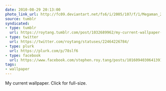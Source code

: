 ```yaml
---
date: 2010-08-29 20:13:00
photo_link_url: http://fc09.deviantart.net/fs6/i/2005/107/f/1/Megaman_2__1D_by_trabbit.jpg
source: tumblr
syndicated:
- type: tumblr
  url: https://roytang.tumblr.com/post/1032689962/my-current-wallpaper-click-for-full-size
- type: twitter
  url: https://twitter.com/roytang/statuses/22464226784/
- type: plurk
  url: https://plurk.com/p/78slf6
- type: facebook
  url: https://www.facebook.com/stephen.roy.tang/posts/10160940306413912
tags:
- wallpaper
---
```


<p>My current wallpaper. Click for full-size.</p>
